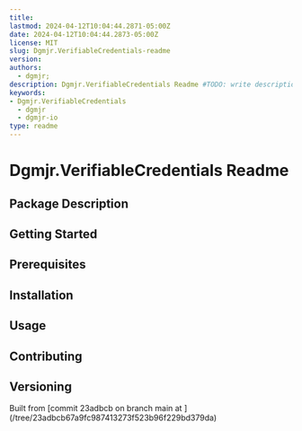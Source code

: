```yaml
---
title:
lastmod: 2024-04-12T10:04:44.2871-05:00Z
date: 2024-04-12T10:04:44.2873-05:00Z
license: MIT
slug: Dgmjr.VerifiableCredentials-readme
version:
authors:
  - dgmjr;
description: Dgmjr.VerifiableCredentials Readme #TODO: write description for Dgmjr.VerifiableCredentials Readme
keywords:
- Dgmjr.VerifiableCredentials
  - dgmjr
  - dgmjr-io
type: readme
---
```

# Dgmjr.VerifiableCredentials Readme
<!-- TODO: Write the contents of the Dgmjr.VerifiableCredentials Readme file -->
## Package Description
## Getting Started
## Prerequisites
## Installation
## Usage
## Contributing
## Versioning
Built from [commit 23adbcb on branch main at ]
(/tree/23adbcb67a9fc987413273f523b96f229bd379da)
